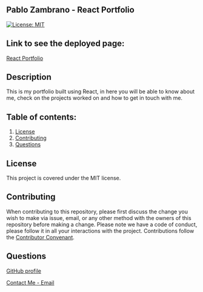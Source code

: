 ## Pablo Zambrano - React Portfolio

[![License: MIT](https://img.shields.io/badge/License-MIT-yellow.svg)](https://opensource.org/licenses/MIT)

## Link to see the deployed page:

[React Portfolio](https://github.com/PFZM/Portfolio)

## Description

This is my portfolio built using React, in here you will be able to know about me, check on the projects worked on and how to get in touch with me.

## Table of contents:

1. [License](#license)
2. [Contributing](#contributing)
3. [Questions](#questions)

## License

This project is covered under the MIT license.

## Contributing

When contributing to this repository, please first discuss the change you wish to make via issue, email, or any other method with the owners of this repository before making a change.
Please note we have a code of conduct, please follow it in all your interactions with the project.
Contributions follow the [Contributor Convenant](http://contributor-covenant.org/version/1/4/).

## Questions

[GitHub profile](http://github.com/PFZM)

[Contact Me - Email](mailto:pfzm@hotmail.com)

